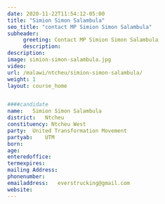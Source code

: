 ```yaml
---
date: 2020-11-22T11:54:12-05:00
title: "Simion Simon Salambula"
seo_title: "contact MP Simion Simon Salambula"
subheader:
     greeting: Contact MP Simion Simon Salambula
     description: 
description: 
image: simion-simon-salambula.jpg
video: 
url: /malawi/ntcheu/simion-simon-salambula/
weight: 1
layout: course_home


####candidate
name:	Simion Simon Salambula
district:	Ntcheu
constituency: Ntcheu West
party:	United Transformation Movement
partyab:	UTM
born:
age: 
enteredoffice:	
termexpires:	
mailing Address:
phonenumber:	
emailaddress:	everstrucking@gmail.com
website:	
---
```


